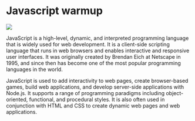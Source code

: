 <h1>Javascript warmup</h1>
<img src="https://www.w3docs.com/uploads/media/default/0001/05/4482fe09d95a0be765154b9cefff5e07f7fc32ff.png">
<p>JavaScript is a high-level, dynamic, and interpreted programming language that is widely used for web development. It is a client-side scripting language that runs in web browsers and enables interactive and responsive user interfaces. It was originally created by Brendan Eich at Netscape in 1995, and since then has become one of the most popular programming languages in the world.

JavaScript is used to add interactivity to web pages, create browser-based games, build web applications, and develop server-side applications with Node.js. It supports a range of programming paradigms including object-oriented, functional, and procedural styles. It is also often used in conjunction with HTML and CSS to create dynamic web pages and web applications.</p>
